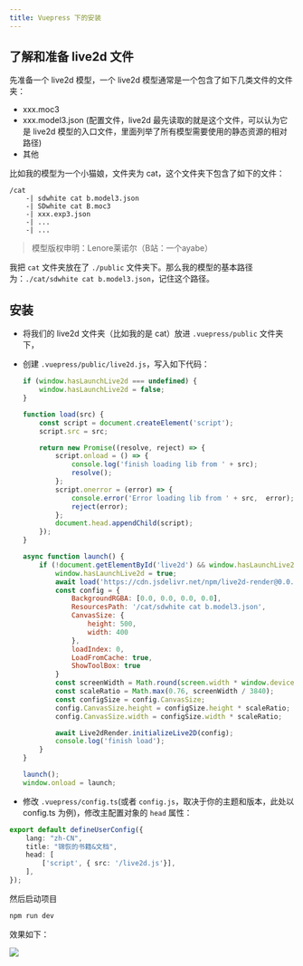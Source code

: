 ```yaml
---
title: Vuepress 下的安装
---
```


## 了解和准备 live2d 文件

先准备一个 live2d 模型，一个 live2d 模型通常是一个包含了如下几类文件的文件夹：

- xxx.moc3
- xxx.model3.json (配置文件，live2d 最先读取的就是这个文件，可以认为它是 live2d 模型的入口文件，里面列举了所有模型需要使用的静态资源的相对路径)
- 其他

比如我的模型为一个小猫娘，文件夹为 cat，这个文件夹下包含了如下的文件：
```
/cat
    -| sdwhite cat b.model3.json
    -| SDwhite cat B.moc3
    -| xxx.exp3.json
    -| ...
    -| ...
```

> 模型版权申明：Lenore莱诺尔（B站：一个ayabe）

我把 `cat` 文件夹放在了 `./public` 文件夹下。那么我的模型的基本路径为：`./cat/sdwhite cat b.model3.json`，记住这个路径。

## 安装

- 将我们的 live2d 文件夹（比如我的是 cat）放进 `.vuepress/public` 文件夹下，
- 创建 `.vuepress/public/live2d.js`，写入如下代码：

    ```js
    if (window.hasLaunchLive2d === undefined) {
        window.hasLaunchLive2d = false;
    }

    function load(src) {
        const script = document.createElement('script');
        script.src = src;

        return new Promise((resolve, reject) => {
            script.onload = () => {
                console.log('finish loading lib from ' + src);
                resolve();
            };
            script.onerror = (error) => {
                console.error('Error loading lib from ' + src,  error);
                reject(error);
            };
            document.head.appendChild(script);
        });
    }

    async function launch() {
        if (!document.getElementById('live2d') && window.hasLaunchLive2d === false) {
            window.hasLaunchLive2d = true;
            await load('https://cdn.jsdelivr.net/npm/live2d-render@0.0.5/bundle.js');
            const config = {
                BackgroundRGBA: [0.0, 0.0, 0.0, 0.0],
                ResourcesPath: '/cat/sdwhite cat b.model3.json',
                CanvasSize: {
                    height: 500,
                    width: 400
                },
                loadIndex: 0,
                LoadFromCache: true,
                ShowToolBox: true
            }
            const screenWidth = Math.round(screen.width * window.devicePixelRatio);
            const scaleRatio = Math.max(0.76, screenWidth / 3840);
            const configSize = config.CanvasSize;
            config.CanvasSize.height = configSize.height * scaleRatio;
            config.CanvasSize.width = configSize.width * scaleRatio;

            await Live2dRender.initializeLive2D(config);
            console.log('finish load');
        }
    }

    launch();
    window.onload = launch;
    ```
- 修改 `.vuepress/config.ts`(或者 `config.js`，取决于你的主题和版本，此处以 config.ts 为例)，修改主配置对象的 `head` 属性：

```typescript
export default defineUserConfig({
    lang: "zh-CN",
    title: "锦恢的书籍&文档",
    head: [
        ['script', { src: '/live2d.js'}],
    ],
});
```

然后启动项目

```bash
npm run dev
```

效果如下：

![](https://picx.zhimg.com/80/v2-05eb8f322ac2eb832c9cec2030e838a7_1440w.png)